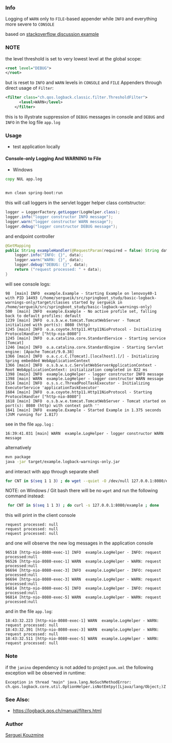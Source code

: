 ### Info

Logging of `WARN` only to `FILE`-based appender while `INFO` and everything more severe to `CONSOLE`

based on [stackoverflow discussion example](https://stackoverflow.com/questions/25339540/logback-configuration-file-write-all-except-debug-to-file-as-logging-to-cons) 

### NOTE

the level threshold is set to very lowest level at the global scope:
```XML
<root level="DEBUG">
</root>
```
but is reset to `INFO` and `WARN` levels in `CONSOLE` and `FILE` Appenders through direct usage of `Filter`:
```XML
<filter class="ch.qos.logback.classic.filter.ThresholdFilter">
      <level>WARN</level>
    </filter>
```
this is to illystrate suppression of `DEBUG` messages in console and `DEBUG` and `INFO` in the log file `app.log`

### Usage

* test application locally

#### Console-only Logging And WARNING to File
* Windows
```cmd
copy NUL app.log
```
```sh

mvn clean spring-boot:run
```
this will call loggers in the servlet logger helper class contstructor:
```java
logger = LoggerFactory.getLogger(LogHelper.class);
logger.info("logger constructor INFO message");
logger.warn("logger constructor WARN message");
logger.debug("logger constructor DEBUG message");
```
and endpoint controller
```java
@GetMapping
public String exampleHandler(@RequestParam(required = false) String data) {
	logger.info("INFO: {}", data);
	logger.warn("WARN: {}", data);
	logger.debug("DEBUG: {}", data);
	return ("request processed: " + data);
}

```
will see console logs:
```text
98  [main] INFO  example.Example - Starting Example on lenovoy40-1 with PID 14493 (/home/sergueik/src/springboot_study/basic-logback-warnings-only/target/classes started by sergueik in /home/sergueik/src/springboot_study/basic-logback-warnings-only)
500  [main] INFO  example.Example - No active profile set, falling back to default profiles: default
1239 [main] INFO  o.s.b.w.e.tomcat.TomcatWebServer - Tomcat initialized with port(s): 8080 (http)
1245 [main] INFO  o.a.coyote.http11.Http11NioProtocol - Initializing ProtocolHandler ["http-nio-8080"]
1245 [main] INFO  o.a.catalina.core.StandardService - Starting service [Tomcat]
1246 [main] INFO  o.a.catalina.core.StandardEngine - Starting Servlet engine: [Apache Tomcat/9.0.38]
1366 [main] INFO  o.a.c.c.C.[Tomcat].[localhost].[/] - Initializing Spring embedded WebApplicationContext
1366 [main] INFO  o.s.b.w.s.c.ServletWebServerApplicationContext - Root WebApplicationContext: initialization completed in 822 ms
1398 [main] INFO  example.LogHelper - logger constructor INFO message
1398 [main] WARN  example.LogHelper - logger constructor WARN message
1514 [main] INFO  o.s.s.c.ThreadPoolTaskExecutor - Initializing ExecutorService 'applicationTaskExecutor'
1604 [main] INFO  o.a.coyote.http11.Http11NioProtocol - Starting ProtocolHandler ["http-nio-8080"]
1618 [main] INFO  o.s.b.w.e.tomcat.TomcatWebServer - Tomcat started on port(s): 8080 (http) with context path ''
1641 [main] INFO  example.Example - Started Example in 1.375 seconds (JVM running for 1.817)

```
see in the file `app.log` :
```text
16:39:41.031 [main] WARN  example.LogHelper - logger constructor WARN message
```

alternatively
```sh
mvn package
java -jar target/example.logback-warnings-only.jar
```

and interact with app through separate shell
```sh
for CNT in $(seq 1 1 3) ; do wget --quiet -O /dev/null 127.0.0.1:8080/example ; done
```
NOTE: on Windows / Git bash there will be no `wget` and run the following command instead:
```sh
 for CNT in $(seq 1 1 3) ; do curl -s 127.0.0.1:8080/example ; done
```
this will print in the client console
```text
request processed: null
request processed: null
request processed: null
```
and one will observe the new log messages in the application console
```text
96518 [http-nio-8080-exec-1] INFO  example.LogHelper - INFO: request processed:null
96526 [http-nio-8080-exec-1] WARN  example.LogHelper - WARN: request processed:null
96694 [http-nio-8080-exec-3] INFO  example.LogHelper - INFO: request processed:null
96694 [http-nio-8080-exec-3] WARN  example.LogHelper - WARN: request processed:null
96814 [http-nio-8080-exec-5] INFO  example.LogHelper - INFO: request processed:null
96814 [http-nio-8080-exec-5] WARN  example.LogHelper - WARN: request processed:null
```
and in the file `app.log`:
```text
18:43:32.223 [http-nio-8080-exec-1] WARN  example.LogHelper - WARN: request processed: null
18:43:32.391 [http-nio-8080-exec-3] WARN  example.LogHelper - WARN: request processed: null
18:43:32.511 [http-nio-8080-exec-5] WARN  example.LogHelper - WARN: request processed: null
```

### Note 
if the `janino` dependency is not added to project `pom.xml` the following exception will be observed in runtime:
```text
Exception in thread "main" java.lang.NoSuchMethodError: ch.qos.logback.core.util.OptionHelper.isNotEmtpy([Ljava/lang/Object;)Z
```
### See Also:
   * https://logback.qos.ch/manual/filters.html

### Author
[Serguei Kouzmine](kouzmine_serguei@yahoo.com)

